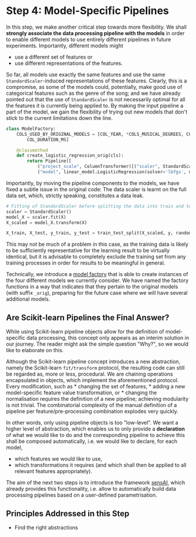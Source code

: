 # Step 4: Model-Specific Pipelines

In this step, we make another critical step towards more flexibility.
We shall **strongly associate the data processing pipeline with the models** in order
to enable different models to use entirely different pipelines in future experiments.
Importantly, different models might
  * use a different set of features or
  * use different representations of the features.

So far, all models use exactly the same features and use
the same `StandardScaler`-induced representations of these features.
Clearly, this is a compromise, as some of the models could, potentially,
make good use of categorical features such as the genre of the song; 
and we have already pointed out that the use of `StandardScaler` is not 
necessarily optimal for all the features it is currently being applied to.
By making the input pipeline a part of the model, we gain the flexibility of
trying out new models that don't stick to the current limitations down the line.

```python
class ModelFactory:
    COLS_USED_BY_ORIGINAL_MODELS = [COL_YEAR, *COLS_MUSICAL_DEGREES, COL_KEY, COL_MODE, COL_TEMPO, COL_TIME_SIGNATURE, COL_LOUDNESS,
        COL_DURATION_MS]

    @classmethod
    def create_logistic_regression_orig(cls):
        return Pipeline([
            ("project_scale", ColumnTransformer([("scaler", StandardScaler(), cls.COLS_USED_BY_ORIGINAL_MODELS)])),
            ("model", linear_model.LogisticRegression(solver='lbfgs', max_iter=1000))])
```

Importantly, by moving the pipeline components to the models, we have fixed a
subtle issue in the original code: The data scaler is learnt on the full data
set, which, strictly speaking, constitutes a data leak.
````python
# Fitting of StandardScaler before splitting the data into train and test may result in a data leak
scaler = StandardScaler()
model_X = scaler.fit(X)
X_scaled = model_X.transform(X)

X_train, X_test, y_train, y_test = train_test_split(X_scaled, y, random_state=42, test_size=0.3, shuffle=True)
````
This may not be much of a problem in this case, as the training data is likely to be
sufficiently representative for the learning result to be virtually identical,
but it is advisable to completely exclude the training set from any training
processes in order for results to be meaningful in general.

Technically, we introduce a [model factory](songpop/model_factory.py) that is able to create instances of the four different models
we currently consider. 
We have named the factory functions in a way that indicates that they pertain to the original
models (with suffix `_orig`), preparing for the future case where we will have
several additional models.

## Are Scikit-learn Pipelines the Final Answer?

While using Scikit-learn pipeline objects allow for the definition of model-specific
data processing, this concept only appears as an interim solution in our journey.
The reader might ask the simple question "Why?", so we would like to elaborate on this.

Although the Scikit-learn pipeline concept introduces a new abstraction, namely the 
Scikit-learn `fit/transform` protocol, the resulting code can still be regarded as, more or less,
procedural. We are chaining operations encapsulated in objects,
which implement the aforementioned protocol. Every modification, such as 
    * changing the set of features,
    * adding a new model-specific feature value transformation, or 
    * changing the normalisation 
requires the definition of a new pipeline; achieving modularity is not trivial. 
The combinatorial complexity of the manual definition of
a pipeline per feature/pre-processing combination explodes very quickly.

In other words, only using pipeline objects is too "low-level". 
We want a higher level of abstraction, which enables us to only provide a **declaration** of what we would like
to do and the corresponding pipeline to achieve this shall be composed automatically, i.e. we would like to declare,
for each model,
  * which features we would like to use,
  * which transformations it requires (and which shall then be applied to all relevant features appropriately).

The aim of the next two steps is to introduce the framework 
[sensAI](https://github.com/aai-institute/sensAI), which already provides this 
functionality, i.e. allow to automatically build data processing pipelines based
on a user-defined parametrisation.


## Principles Addressed in this Step

* Find the right abstractions
